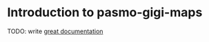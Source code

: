 # Introduction to pasmo-gigi-maps

TODO: write [great documentation](http://jacobian.org/writing/what-to-write/)
